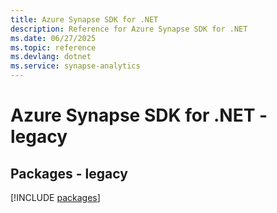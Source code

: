 ```yaml
---
title: Azure Synapse SDK for .NET
description: Reference for Azure Synapse SDK for .NET
ms.date: 06/27/2025
ms.topic: reference
ms.devlang: dotnet
ms.service: synapse-analytics
---
```

# Azure Synapse SDK for .NET - legacy
## Packages - legacy
[!INCLUDE [packages](synapse-index.md)]
